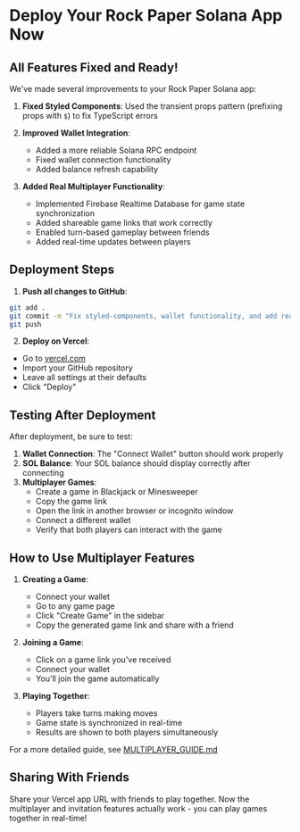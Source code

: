 # Deploy Your Rock Paper Solana App Now

## All Features Fixed and Ready!

We've made several improvements to your Rock Paper Solana app:

1. **Fixed Styled Components**: Used the transient props pattern (prefixing props with `$`) to fix TypeScript errors

2. **Improved Wallet Integration**:
   - Added a more reliable Solana RPC endpoint
   - Fixed wallet connection functionality
   - Added balance refresh capability

3. **Added Real Multiplayer Functionality**:
   - Implemented Firebase Realtime Database for game state synchronization
   - Added shareable game links that work correctly
   - Enabled turn-based gameplay between friends
   - Added real-time updates between players

## Deployment Steps

1. **Push all changes to GitHub**:
```bash
git add .
git commit -m "Fix styled-components, wallet functionality, and add real multiplayer"
git push
```

2. **Deploy on Vercel**:
- Go to [vercel.com](https://vercel.com)
- Import your GitHub repository
- Leave all settings at their defaults
- Click "Deploy"

## Testing After Deployment

After deployment, be sure to test:

1. **Wallet Connection**: The "Connect Wallet" button should work properly
2. **SOL Balance**: Your SOL balance should display correctly after connecting
3. **Multiplayer Games**: 
   - Create a game in Blackjack or Minesweeper
   - Copy the game link
   - Open the link in another browser or incognito window
   - Connect a different wallet
   - Verify that both players can interact with the game

## How to Use Multiplayer Features

1. **Creating a Game**:
   - Connect your wallet
   - Go to any game page
   - Click "Create Game" in the sidebar
   - Copy the generated game link and share with a friend

2. **Joining a Game**:
   - Click on a game link you've received
   - Connect your wallet
   - You'll join the game automatically

3. **Playing Together**:
   - Players take turns making moves
   - Game state is synchronized in real-time
   - Results are shown to both players simultaneously

For a more detailed guide, see [MULTIPLAYER_GUIDE.md](MULTIPLAYER_GUIDE.md)

## Sharing With Friends

Share your Vercel app URL with friends to play together. Now the multiplayer and invitation features actually work - you can play games together in real-time! 